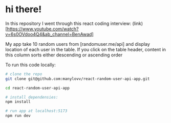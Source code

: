 # hi there!

In this repository I went through this react coding interview:
(link)[https://www.youtube.com/watch?v=6s0OVdoo4Q4&ab_channel=BenAwad]

My app take 10 random users from [randomuser.me/api] and display location of each user in the table.
If you click on the table header, content in this column sorts either descending or ascending order

To run this code locally:

```bash
# clone the repo
git clone git@github.com:manylovv/react-random-user-api-app.git

cd react-random-user-api-app

# install dependensies:
npm install

# run app at localhost:5173
npm run dev
```
